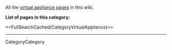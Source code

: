 

All the [virtual appliance pages](/VirtualAppliances) in this wiki.

**List of pages in this category:**

<<FullSearchCached(CategoryVirtualAppliance)>>

----
CategoryCategory
